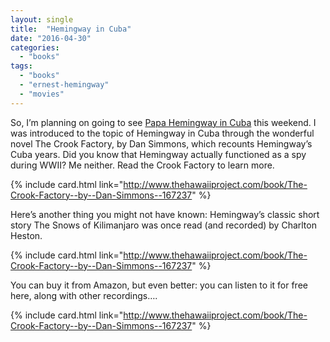 ```yaml
---
layout: single
title:  "Hemingway in Cuba"
date: "2016-04-30"
categories: 
  - "books"
tags: 
  - "books"
  - "ernest-hemingway"
  - "movies"
---
```


So, I’m planning on going to see [Papa Hemingway in Cuba](https://g.co/kgs/8kNyF) this weekend. I was introduced to the topic of Hemingway in Cuba through the wonderful novel The Crook Factory, by Dan Simmons, which recounts Hemingway’s Cuba years. Did you know that Hemingway actually functioned as a spy during WWII? Me neither. Read the Crook Factory to learn more.

{% include card.html link="http://www.thehawaiiproject.com/book/The-Crook-Factory--by--Dan-Simmons--167237" %}

Here’s another thing you might not have known: Hemingway’s classic short story The Snows of Kilimanjaro was once read (and recorded) by Charlton Heston.

{% include card.html link="http://www.thehawaiiproject.com/book/The-Crook-Factory--by--Dan-Simmons--167237" %}

You can buy it from Amazon, but even better: you can listen to it for free here, along with other recordings….

{% include card.html link="http://www.thehawaiiproject.com/book/The-Crook-Factory--by--Dan-Simmons--167237" %}
